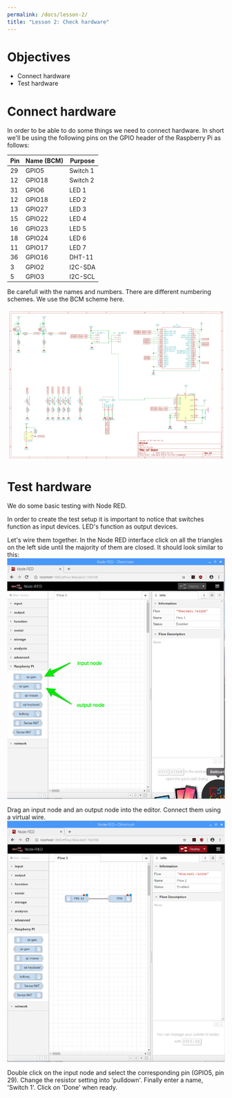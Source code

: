 ```yaml
---
permalink: /docs/lesson-2/
title: "Lesson 2: Check hardware"
---
```


# Objectives
- Connect hardware
- Test hardware


# Connect hardware
In order to be able to do some things we need to connect hardware. In short we'll be using the following pins on the GPIO header of the Raspberry Pi as follows:

| Pin | Name (BCM) | Purpose |
| --- | --- | --- |
| 29  | GPIO5  | Switch 1 |
| 12  | GPIO18 | Switch 2 |
| 31  | GPIO6  | LED 1 |
| 12  | GPIO18 | LED 2 |
| 13  | GPIO27 | LED 3 |
| 15  | GPIO22 | LED 4 |
| 16  | GPIO23 | LED 5 |
| 18  | GPIO24 | LED 6 |
| 11  | GPIO17 | LED 7 |
| 36  | GPIO16 | DHT-11 |
| 3   | GPIO2  | I2C-SDA |
| 5   | GPIO3  | I2C-SCL |

Be carefull with the names and numbers. There are different numbering schemes. We use the BCM scheme here.

![](/img/lessons/lesson-2/hardware-schema.png)


# Test hardware

We do some basic testing with Node RED.

In order to create the test setup it is important to notice that switches function as input devices.
LED's function as output devices.

Let's wire them together. In the Node RED interface click on all the triangles on the left side until the majority of them are closed. It should look similar to this: ![](/img/lessons/lesson-2/node-red.png)

Drag an input node and an output node into the editor. Connect them using a virtual wire. ![](/img/lessons/lesson-2/flow-step-1.png)

Double click on the input node and select the corresponding pin (GPIO5, pin 29).
Change the resistor setting into 'pulldown'.
Finally enter a name, 'Switch 1'. Click on 'Done' when ready.

